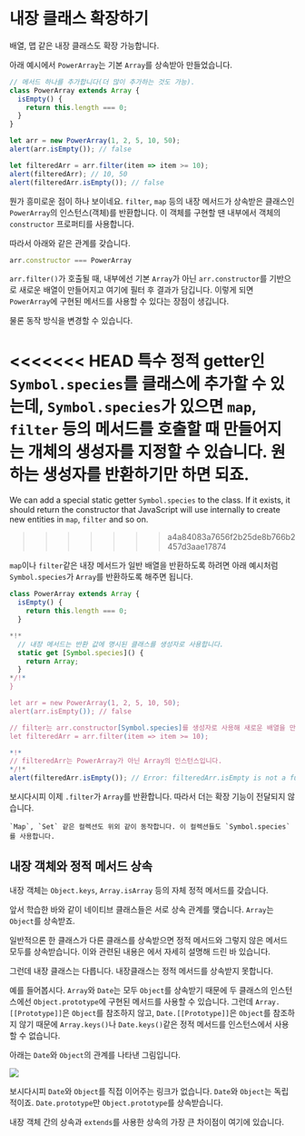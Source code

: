 
# 내장 클래스 확장하기

배열, 맵 같은 내장 클래스도 확장 가능합니다.

아래 예시에서 `PowerArray`는 기본 `Array`를 상속받아 만들었습니다.

```js run
// 메서드 하나를 추가합니다(더 많이 추가하는 것도 가능).
class PowerArray extends Array {
  isEmpty() {
    return this.length === 0;
  }
}

let arr = new PowerArray(1, 2, 5, 10, 50);
alert(arr.isEmpty()); // false

let filteredArr = arr.filter(item => item >= 10);
alert(filteredArr); // 10, 50
alert(filteredArr.isEmpty()); // false
```

뭔가 흥미로운 점이 하나 보이네요. `filter`, `map` 등의 내장 메서드가 상속받은 클래스인 `PowerArray`의 인스턴스(객체)를 반환합니다. 이 객체를 구현할 땐 내부에서 객체의 `constructor` 프로퍼티를 사용합니다.

따라서 아래와 같은 관계를 갖습니다.
```js
arr.constructor === PowerArray
```

`arr.filter()`가 호출될 때, 내부에선 기본 `Array`가 아닌 `arr.constructor`를 기반으로 새로운 배열이 만들어지고 여기에 필터 후 결과가 담깁니다. 이렇게 되면 `PowerArray`에 구현된 메서드를 사용할 수 있다는 장점이 생깁니다.

물론 동작 방식을 변경할 수 있습니다.

<<<<<<< HEAD
특수 정적 getter인 `Symbol.species`를 클래스에 추가할 수 있는데, `Symbol.species`가 있으면 `map`, `filter` 등의 메서드를 호출할 때 만들어지는 개체의 생성자를 지정할 수 있습니다. 원하는 생성자를 반환하기만 하면 되죠. 
=======
We can add a special static getter `Symbol.species` to the class. If it exists, it should return the constructor that JavaScript will use internally to create new entities in `map`, `filter` and so on.
>>>>>>> a4a84083a7656f2b25de8b766b2457d3aae17874

`map`이나 `filter`같은 내장 메서드가 일반 배열을 반환하도록 하려면 아래 예시처럼 `Symbol.species`가 `Array`를 반환하도록 해주면 됩니다.

```js run
class PowerArray extends Array {
  isEmpty() {
    return this.length === 0;
  }

*!*
  // 내장 메서드는 반환 값에 명시된 클래스를 생성자로 사용합니다.
  static get [Symbol.species]() {
    return Array;
  }
*/!*
}

let arr = new PowerArray(1, 2, 5, 10, 50);
alert(arr.isEmpty()); // false

// filter는 arr.constructor[Symbol.species]를 생성자로 사용해 새로운 배열을 만듭니다.
let filteredArr = arr.filter(item => item >= 10);

*!*
// filteredArr는 PowerArray가 아닌 Array의 인스턴스입니다.
*/!*
alert(filteredArr.isEmpty()); // Error: filteredArr.isEmpty is not a function
```

보시다시피 이제 `.filter`가 `Array`를 반환합니다. 따라서 더는 확장 기능이 전달되지 않습니다.

```smart header="다른 컬렉션도 유사하게 동작합니다."
`Map`, `Set` 같은 컬렉션도 위외 같이 동작합니다. 이 컬렉션들도 `Symbol.species`를 사용합니다.
```

## 내장 객체와 정적 메서드 상속

내장 객체는 `Object.keys`, `Array.isArray` 등의 자체 정적 메서드를 갖습니다.

앞서 학습한 바와 같이 네이티브 클래스들은 서로 상속 관계를 맺습니다. `Array`는 `Object`를 상속받죠.

일반적으론 한 클래스가 다른 클래스를 상속받으면 정적 메서드와 그렇지 않은 메서드 모두를 상속받습니다. 이와 관련된 내용은 [](info:static-properties-methods#statics-and-inheritance)에서 자세히 설명해 드린 바 있습니다. 

그런데 내장 클래스는 다릅니다. 내장클래스는 정적 메서드를 상속받지 못합니다.

예를 들어봅시다. `Array`와 `Date`는 모두 `Object`를 상속받기 때문에 두 클래스의 인스턴스에선 `Object.prototype`에 구현된 메서드를 사용할 수 있습니다. 그런데 `Array.[[Prototype]]`은 `Object`를 참조하지 않고, `Date.[[Prototype]]`은 `Object`를 참조하지 않기 때문에 `Array.keys()`나 `Date.keys()`같은 정적 메서드를 인스턴스에서 사용할 수 없습니다.

아래는 `Date`와 `Object`의 관계를 나타낸 그림입니다.

![](object-date-inheritance.svg)

보시다시피 `Date`와 `Object`를 직접 이어주는 링크가 없습니다. `Date`와 `Object`는 독립적이죠. `Date.prototype`만 `Object.prototype`를 상속받습니다.

내장 객체 간의 상속과 `extends`를 사용한 상속의 가장 큰 차이점이 여기에 있습니다.
